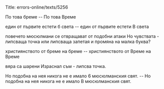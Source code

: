 Title: errors-online/texts/5256

По това бреме -- По това Време

един от първите естети б света -- един от първите естети В света

повечето мюсюлмани се отвращават от подобни атаки Но чувствата - липсваща точка или липсваща запетая и промяна на малка буква?

християнството от бреме на бреме -- християнството от Време на Време

вяра са шарени Израснал съм - липсва точка.

Но подобна на нея никога не е имало 6 мюсюлманския свят. -- Но подобна на нея никога не е имало В мюсюлманския свят.
